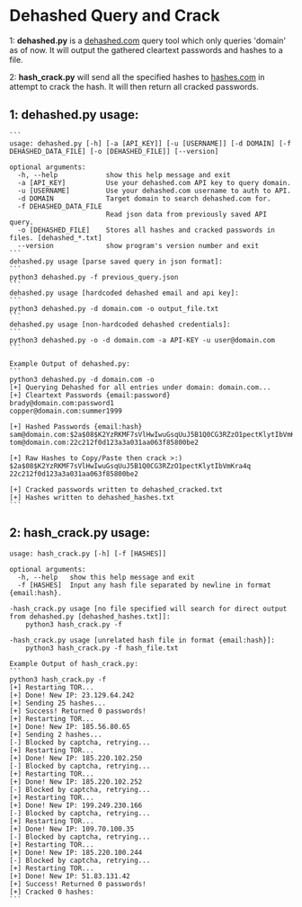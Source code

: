 # Dehashed Query and Crack
1: <b>dehashed.py</b> is a  <a href="https://dehashed.com">dehashed.com</a> query tool which only queries 'domain' as of now. It will output the gathered cleartext passwords and hashes to a file.

2: <b>hash_crack.py</b> will send all the specified hashes to <a href="https://hashes.com">hashes.com</a> in attempt to crack the hash. It will then return all cracked passwords.

## 1: dehashed.py usage:
    ```
    usage: dehashed.py [-h] [-a [API_KEY]] [-u [USERNAME]] [-d DOMAIN] [-f DEHASHED_DATA_FILE] [-o [DEHASHED_FILE]] [--version]

    optional arguments:
      -h, --help            show this help message and exit
      -a [API_KEY]          Use your dehashed.com API key to query domain.
      -u [USERNAME]         Use your dehashed.com username to auth to API.
      -d DOMAIN             Target domain to search dehashed.com for.
      -f DEHASHED_DATA_FILE
                            Read json data from previously saved API query.
      -o [DEHASHED_FILE]    Stores all hashes and cracked passwords in files. [dehashed_*.txt]
      --version             show program's version number and exit
    ```
    dehashed.py usage [parse saved query in json format]:
    ```
    python3 dehashed.py -f previous_query.json
    ```
    dehashed.py usage [hardcoded dehashed email and api key]:
    ```
    python3 dehashed.py -d domain.com -o output_file.txt
    ```
    dehashed.py usage [non-hardcoded dehashed credentials]:
    ```
    python3 dehashed.py -o -d domain.com -a API-KEY -u user@domain.com 
    ```

    Example Output of dehashed.py:
    ```
    python3 dehashed.py -d domain.com -o
    [+] Querying Dehashed for all entries under domain: domain.com...
    [+] Cleartext Passwords {email:password}
    brady@domain.com:password1
    copper@domain.com:summer1999

    [+] Hashed Passwords {email:hash}
    sam@domain.com:$2a$08$K2YzRKMF7sVlHwIwuGsqUuJ5B1Q0CG3RZzO1pectKlytIbVmKra4q
    tom@domain.com:22c212f0d123a3a031aa063f85800be2

    [+] Raw Hashes to Copy/Paste then crack >:)
    $2a$08$K2YzRKMF7sVlHwIwuGsqUuJ5B1Q0CG3RZzO1pectKlytIbVmKra4q
    22c212f0d123a3a031aa063f85800be2

    [+] Cracked passwords written to dehashed_cracked.txt
    [+] Hashes written to dehashed_hashes.txt
    ```

## 2: hash_crack.py usage:
    usage: hash_crack.py [-h] [-f [HASHES]]

    optional arguments:
      -h, --help   show this help message and exit
      -f [HASHES]  Input any hash file separated by newline in format {email:hash}.
    
    -hash_crack.py usage [no file specified will search for direct output from dehashed.py [dehashed_hashes.txt]]:
        python3 hash_crack.py -f 
    
    -hash_crack.py usage [unrelated hash file in format {email:hash}]:
        python3 hash_crack.py -f hash_file.txt
    
    Example Output of hash_crack.py:
    ```
    python3 hash_crack.py -f 
    [+] Restarting TOR...
    [+] Done! New IP: 23.129.64.242
    [+] Sending 25 hashes...
    [+] Success! Returned 0 passwords!
    [+] Restarting TOR...
    [+] Done! New IP: 185.56.80.65
    [+] Sending 2 hashes...
    [-] Blocked by captcha, retrying...
    [+] Restarting TOR...
    [+] Done! New IP: 185.220.102.250
    [-] Blocked by captcha, retrying...
    [+] Restarting TOR...
    [+] Done! New IP: 185.220.102.252
    [-] Blocked by captcha, retrying...
    [+] Restarting TOR...
    [+] Done! New IP: 199.249.230.166
    [-] Blocked by captcha, retrying...
    [+] Restarting TOR...
    [+] Done! New IP: 109.70.100.35
    [-] Blocked by captcha, retrying...
    [+] Restarting TOR...
    [+] Done! New IP: 185.220.100.244
    [-] Blocked by captcha, retrying...
    [+] Restarting TOR...
    [+] Done! New IP: 51.83.131.42
    [+] Success! Returned 0 passwords!
    [+] Cracked 0 hashes:
    ```
